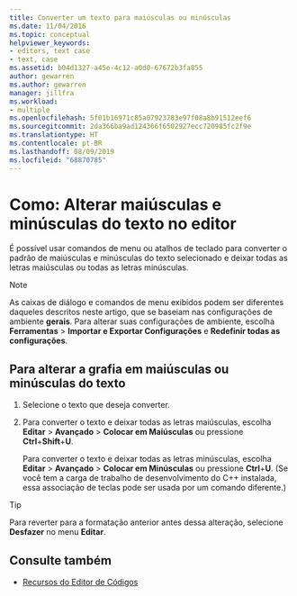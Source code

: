 ```yaml
---
title: Converter um texto para maiúsculas ou minúsculas
ms.date: 11/04/2016
ms.topic: conceptual
helpviewer_keywords:
- editors, text case
- text, case
ms.assetid: b04d1327-a45e-4c12-a0d0-67672b3fa855
author: gewarren
ms.author: gewarren
manager: jillfra
ms.workload:
- multiple
ms.openlocfilehash: 5f01b16971c85a07923783e97f08a8b91512eef6
ms.sourcegitcommit: 2da366ba9ad124366f6502927ecc720985fc2f9e
ms.translationtype: HT
ms.contentlocale: pt-BR
ms.lasthandoff: 08/09/2019
ms.locfileid: "68870785"
---
```

# <a name="how-to-change-text-case-in-the-editor"></a>Como: Alterar maiúsculas e minúsculas do texto no editor

É possível usar comandos de menu ou atalhos de teclado para converter o padrão de maiúsculas e minúsculas do texto selecionado e deixar todas as letras maiúsculas ou todas as letras minúsculas.

> [!NOTE]
> As caixas de diálogo e comandos de menu exibidos podem ser diferentes daqueles descritos neste artigo, que se baseiam nas configurações de ambiente **gerais**. Para alterar suas configurações de ambiente, escolha **Ferramentas** > **Importar e Exportar Configurações** e **Redefinir todas as configurações**.

## <a name="to-change-text-case"></a>Para alterar a grafia em maiúsculas ou minúsculas do texto

1. Selecione o texto que deseja converter.

2. Para converter o texto e deixar todas as letras maiúsculas, escolha **Editar** > **Avançado** > **Colocar em Maiúsculas** ou pressione **Ctrl**+**Shift**+**U**.

   Para converter o texto e deixar todas as letras minúsculas, escolha **Editar** > **Avançado** > **Colocar em Minúsculas** ou pressione **Ctrl**+**U**. (Se você tem a carga de trabalho de desenvolvimento do C++ instalada, essa associação de teclas pode ser usada por um comando diferente.)

> [!TIP]
> Para reverter para a formatação anterior antes dessa alteração, selecione **Desfazer** no menu **Editar**.

## <a name="see-also"></a>Consulte também

- [Recursos do Editor de Códigos](../ide/writing-code-in-the-code-and-text-editor.md)
